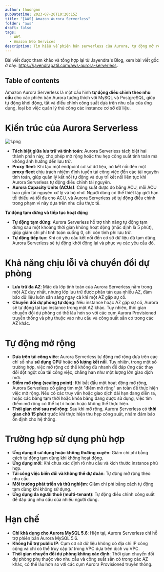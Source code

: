 ```yaml
---
author: thuongnn
pubDatetime: 2023-07-20T10:20:15Z
title: "[AWS] Amazon Aurora Serverless"
folder: "aws"
draft: false
tags:
  - AWS
  - Amazon Web Services
description: Tìm hiểu về phiên bản serverless của Aurora, tự động mở rộng theo nhu cầu và chỉ tính phí khi sử dụng.
---
```


Bài viết được tham khảo và tổng hợp lại từ Jayendra's Blog, xem bài viết gốc ở đây: https://jayendrapatil.com/aws-aurora-serverless.

## Table of contents

Amazon Aurora Serverless là một cấu hình **tự động điều chỉnh theo nhu cầu** cho các phiên bản Aurora tương thích với MySQL và PostgreSQL, giúp tự động khởi động, tắt và điều chỉnh công suất dựa trên nhu cầu của ứng dụng, loại bỏ việc quản lý thủ công các instance cơ sở dữ liệu.

# **Kiến trúc của Aurora Serverless**

![1.png](@/assets/images/aws/databases/aws-aurora-serverless/1.png)

- **Tách biệt giữa lưu trữ và tính toán**: Aurora Serverless tách biệt hai thành phần này, cho phép mở rộng hoặc thu hẹp công suất tính toán mà không ảnh hưởng đến lưu trữ.
- **Proxy fleet**: Khi tạo một endpoint cơ sở dữ liệu, nó kết nối đến một **proxy fleet** chịu trách nhiệm định tuyến tải công việc đến các tài nguyên tính toán, giúp quản lý kết nối tự động và duy trì kết nối liên tục khi Aurora Serverless tự động điều chỉnh tài nguyên.
- **Aurora Capacity Units (ACUs)**: Công suất được đo bằng ACU, mỗi ACU bao gồm tài nguyên xử lý và bộ nhớ. Người dùng có thể thiết lập giới hạn tối thiểu và tối đa cho ACU, và Aurora Serverless sẽ tự động điều chỉnh trong phạm vi này dựa trên nhu cầu thực tế.

**Tự động tạm dừng và tiếp tục hoạt động**

- **Tự động tạm dừng**: Aurora Serverless hỗ trợ tính năng tự động tạm dừng sau một khoảng thời gian không hoạt động (mặc định là 5 phút), giúp giảm chi phí tính toán xuống 0, chỉ còn tính phí lưu trữ.
- **Tự động tiếp tục**: Khi có yêu cầu kết nối đến cơ sở dữ liệu đã tạm dừng, Aurora Serverless sẽ tự động khởi động lại và phục vụ các yêu cầu đó.

# **Khả năng chịu lỗi và chuyển đổi dự phòng**

- **Lưu trữ đa AZ**: Mặc dù lớp tính toán của Aurora Serverless nằm trong một AZ duy nhất, nhưng lớp lưu trữ được phân tán qua nhiều AZ, đảm bảo dữ liệu luôn sẵn sàng ngay cả khi một AZ gặp sự cố.
- **Chuyển đổi dự phòng tự động**: Nếu instance hoặc AZ gặp sự cố, Aurora sẽ tự động tái tạo instance trong một AZ khác. Tuy nhiên, thời gian chuyển đổi dự phòng có thể lâu hơn so với các cụm Aurora Provisioned truyền thống và phụ thuộc vào nhu cầu và công suất sẵn có trong các AZ khác.

# **Tự động mở rộng**

- **Dựa trên tải công việc**: Aurora Serverless tự động mở rộng dựa trên các chỉ số như **sử dụng CPU** hoặc **số lượng kết nối**. Tuy nhiên, trong một số trường hợp, việc mở rộng có thể không đủ nhanh để đáp ứng các thay đổi đột ngột của tải công việc, chẳng hạn như một lượng lớn giao dịch mới.
- **Điểm mở rộng (scaling point)**: Khi bắt đầu một hoạt động mở rộng, Aurora Serverless cố gắng tìm một "điểm mở rộng" an toàn để thực hiện việc mở rộng. Nếu có các truy vấn hoặc giao dịch dài hạn đang diễn ra, hoặc các bảng tạm thời hoặc khóa bảng đang được sử dụng, việc tìm điểm mở rộng có thể bị trì hoãn hoặc không thể thực hiện.
- **Thời gian chờ sau mở rộng**: Sau khi mở rộng, Aurora Serverless có **thời gian chờ 15 phút** trước khi thực hiện thu hẹp công suất, nhằm đảm bảo ổn định cho hệ thống.

# **Trường hợp sử dụng phù hợp**

- **Ứng dụng ít sử dụng hoặc không thường xuyên**: Giảm chi phí bằng cách tự động tạm dừng khi không hoạt động.
- **Ứng dụng mới**: Khi chưa xác định rõ nhu cầu và kích thước instance phù hợp.
- **Tải công việc biến đổi và không thể dự đoán**: Tự động mở rộng theo nhu cầu.
- **Môi trường phát triển và thử nghiệm**: Giảm chi phí bằng cách tự động tạm dừng khi không sử dụng.
- **Ứng dụng đa người thuê (multi-tenant)**: Tự động điều chỉnh công suất để đáp ứng nhu cầu của nhiều người dùng.

# **Hạn chế**

- **Chỉ khả dụng cho Aurora MySQL 5.6**: Hiện tại, Aurora Serverless chỉ hỗ trợ phiên bản Aurora MySQL 5.6.
- **Không hỗ trợ public IP**: Cụm cơ sở dữ liệu không có địa chỉ IP công cộng và chỉ có thể truy cập từ trong VPC dựa trên dịch vụ VPC.
- **Thời gian chuyển đổi dự phòng không xác định**: Thời gian chuyển đổi dự phòng phụ thuộc vào nhu cầu và công suất sẵn có trong các AZ khác, có thể lâu hơn so với các cụm Aurora Provisioned truyền thống.
